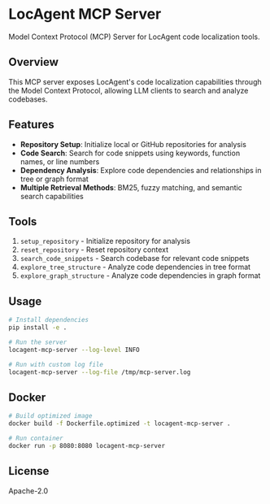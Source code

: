 # LocAgent MCP Server

Model Context Protocol (MCP) Server for LocAgent code localization tools.

## Overview

This MCP server exposes LocAgent's code localization capabilities through the Model Context Protocol, allowing LLM clients to search and analyze codebases.

## Features

- **Repository Setup**: Initialize local or GitHub repositories for analysis
- **Code Search**: Search for code snippets using keywords, function names, or line numbers
- **Dependency Analysis**: Explore code dependencies and relationships in tree or graph format
- **Multiple Retrieval Methods**: BM25, fuzzy matching, and semantic search capabilities

## Tools

1. `setup_repository` - Initialize repository for analysis
2. `reset_repository` - Reset repository context
3. `search_code_snippets` - Search codebase for relevant code snippets
4. `explore_tree_structure` - Analyze code dependencies in tree format
5. `explore_graph_structure` - Analyze code dependencies in graph format

## Usage

```bash
# Install dependencies
pip install -e .

# Run the server
locagent-mcp-server --log-level INFO

# Run with custom log file
locagent-mcp-server --log-file /tmp/mcp-server.log
```

## Docker

```bash
# Build optimized image
docker build -f Dockerfile.optimized -t locagent-mcp-server .

# Run container
docker run -p 8080:8080 locagent-mcp-server
```

## License

Apache-2.0
